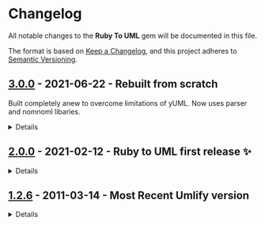 # Changelog

All notable changes to the **Ruby To UML** gem will be documented in this file.

The format is based on [Keep a Changelog](https://keepachangelog.com/en/1.0.0/),
and this project adheres to [Semantic Versioning](https://semver.org/spec/v2.0.0.html).

## [3.0.0] - 2021-06-22 - Rebuilt from scratch

Built completely anew to overcome limitations of yUML. Now uses parser and nomnoml libaries.

<details>

### Added

- **[New feature]** Diagram shows classes with instance variables, instance methods and singleton methods
- **[New feature]** Diagram shows modules with instance methods and singleton methods
- **[New feature]** Instance methods are marked public, private or protected using "+", "-" and "#" symbols respectively
- **[New feature]** Diagram show relationships between different classes or classes and modules in particular inheritence, includes, extends and prepends

</details>

## [2.0.0] - 2021-02-12 - Ruby to UML first release ✨

<details>

### Added

- **[New feature]** Added option to specify directory to create a diagram for all ruby files in project. It works recursively, so reads files from all children directories too. The ability to specify a single file remains.

### Changed

- **(Breaking)** Flag to output diagram link was changed to '--link' and 'l'. Used to be '--html' and '-h'. Also, only outputs link and doesn't save diagram if link mode is enabled.

</details>

## [1.2.6] - 2011-03-14 - Most Recent Umlify version

<details>

- Umlify was forked from here. It supported features like:
  * Guess the types of the instance variables (smart mode)
  * Inheritance
  * Associations (see "How to add associations to a diagram")
  * Mthods and instance variables

</details>

[3.0.0]: https://github.com/iulspop/ruby_to_uml/compare/720a2df807b02ac1852ede12baab44104b956828...v3.0.0
[2.0.0]: https://github.com/iulspop/ruby_to_uml_old/compare/a9022cb84fbefa54eb2e659ed2f1dd314113b8be...v2.0.0
[1.2.6]: https://github.com/iulspop/ruby_to_uml_old/commit/a9022cb84fbefa54eb2e659ed2f1dd314113b8be